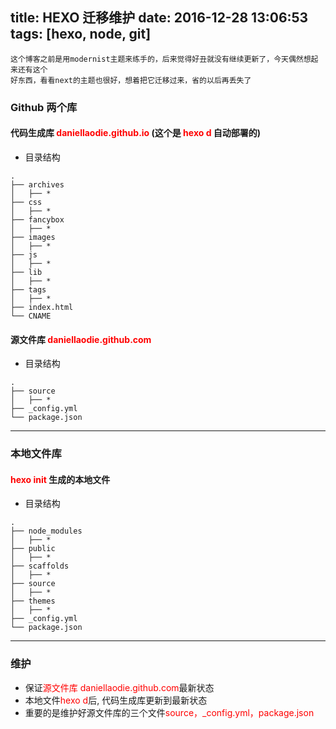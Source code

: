 title: HEXO 迁移维护
date: 2016-12-28 13:06:53
tags: [hexo, node, git]
---
```
这个博客之前是用modernist主题来练手的，后来觉得好丑就没有继续更新了，今天偶然想起来还有这个
好东西，看看next的主题也很好，想着把它迁移过来，省的以后再丢失了
```

<!--more-->

### Github 两个库
#### 代码生成库  <font color="red">daniellaodie.github.io</font> (这个是 <font color="red">hexo d</font> 自动部署的)
* 目录结构
```
.
├── archives
│   ├── *
├── css
│   ├── *
├── fancybox
│   ├── *
├── images
│   ├── *
├── js
│   ├── *
├── lib
│   ├── *
├── tags
│   ├── *
├── index.html
└── CNAME
```
#### 源文件库 <font color="red">daniellaodie.github.com</font>
* 目录结构
```
.
├── source
│   ├── *
├── _config.yml
└── package.json
```

---

### 本地文件库
#### <font color="red">hexo init</font> 生成的本地文件
* 目录结构
```
.
├── node_modules
│   ├── *
├── public
│   ├── *
├── scaffolds
│   ├── *
├── source
│   ├── *
├── themes
│   ├── *
├── _config.yml
└── package.json
```

---

### 维护
* 保证<font color="red">源文件库 daniellaodie.github.com</font>最新状态
* 本地文件<font color="red">hexo d</font>后, 代码生成库更新到最新状态
* 重要的是维护好源文件库的三个文件<font color="red">source，_config.yml，package.json</font>
